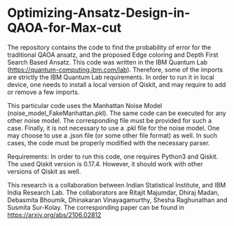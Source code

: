 # Optimizing-Ansatz-Design-in-QAOA-for-Max-cut
The repository contains the code to find the probability of error for the traditional QAOA ansatz, and the proposed Edge coloring and Depth First Search Based Ansatz. This code was written in the IBM Quantum Lab (https://quantum-computing.ibm.com/lab). Therefore, some of the imports are strictly the IBM Quantum Lab requirements. In order to run it in local device, one needs to install a local version of Qiskit, and may require to add or remove a few imports.

This particular code uses the Manhattan Noise Model (noise_model_FakeManhattan.pkl). The same code can be executed for any other noise model. The corresponding file must be provided for such a case. Finally, it is not necessary to use a .pkl file for the noise model. One may choose to use a .json file (or some other file format) as well. In such cases, the code must be properly modified with the necessary parser.

Requirements: In order to run this code, one requires Python3 and Qiskit. The used Qiskit version is 0.17.4. However, it should work with other versions of Qiskit as well.

This research is a collaboration between Indian Statistical Institute, and IBM India Research Lab. The collaborators are Ritajit Majumdar, Dhiraj Madan, Debasmita Bhoumik, Dhinakaran Vinayagamurthy, Shesha Raghunathan and Susmita Sur-Kolay. The corresponding paper can be found in https://arxiv.org/abs/2106.02812
